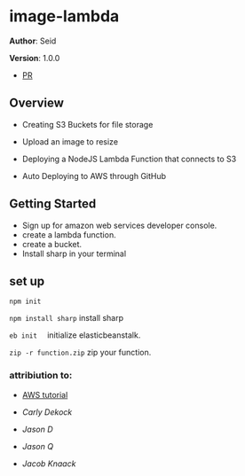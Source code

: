 # image-lambda



**Author**: Seid

**Version**: 1.0.0 


- [PR]()




## Overview

- Creating S3 Buckets for file storage

- Upload an image to resize

- Deploying a NodeJS Lambda Function that connects to S3

- Auto Deploying to AWS through GitHub




## Getting Started

- Sign up for amazon web services developer console.
- create a lambda function.
- create a bucket.
- Install sharp in your terminal



## set up


``` npm init ``` 


``` npm install sharp ``` install sharp

 
  ``` eb init   ```  initialize elasticbeanstalk.


 ``` zip -r function.zip ``` zip your function.


 ### attribiution to:

- [AWS tutorial](https://docs.aws.amazon.com/lambda/latest/dg/with-s3-example.html)

- *Carly Dekock*
- *Jason D*
- *Jason Q*
- *Jacob Knaack*
